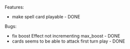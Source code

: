 Features:
 - make spell card playable - DONE

Bugs:
 - fix boost Effect not incrementing max_boost - DONE
 - cards seems to be able to attack first turn play - DONE 
